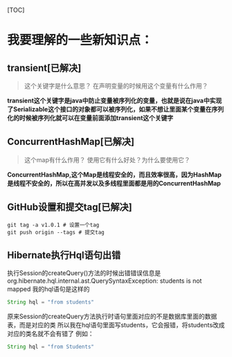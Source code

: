 [TOC]


# 我要理解的一些新知识点：

## **transient**[已解决]

> 这个关键字是什么意思？ 在声明变量的时候用这个变量有什么作用？

**transient这个关键字是java中防止变量被序列化的变量，也就是说在java中实现了Serializable这个接口的对象都可以被序列化，如果不想让里面某个变量在序列化的时候被序列化就可以在变量前面添加transient这个关键字**

## **ConcurrentHashMap**[已解决]

> 这个map有什么作用？ 使用它有什么好处？为什么要使用它？

**ConcurrentHashMap,这个Map是线程安全的，而且效率很高，因为HashMap是线程不安全的，所以在高并发以及多线程里面都是用的ConcurrentHashMap**




## **GitHub设置和提交tag**[已解决]
```git
git tag -a v1.0.1 # 设置一个tag
git push origin --tags # 提交tag
```

## **Hibernate执行Hql语句出错**
执行Session的createQuery()方法的时候出错错误信息是
org.hibernate.hql.internal.ast.QuerySyntaxException: students is not mapped
我的hql语句是这样的
```java
String hql = "from students"
```
原来Session的createQuery方法执行时语句里面对应的不是数据库里面的数据表，而是对应的类
所以我在hql语句里面写students，它会报错，将students改成对应的类名就不会有错了
例如：
```java
String hql = "from Students"
```

